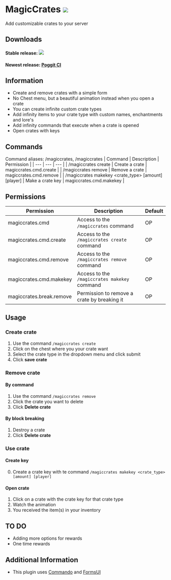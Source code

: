 # MagicCrates [![](https://poggit.pmmp.io/shield.dl.total/MagicCrates)](https://poggit.pmmp.io/p/MagicCrates)

Add customizable crates to your server

## Downloads
#### Stable release: [![](https://poggit.pmmp.io/shield.api/MagicCrates)](https://poggit.pmmp.io/p/MagicCrates)
#### Newest release: [Poggit CI](https://poggit.pmmp.io/ci/Hebbinkpro/MagicCrates/MagicCrates)

## Information
- Create and remove crates with a simple form
- No Chest menu, but a beautiful animation instead when you open a crate
- You can create infinite custom crate types
- Add infinity items to your crate type with custom names, enchantments and lore's
- Add infinity commands that execute when a crate is opened
- Open crates with keys

## Commands
Command aliases: /magiccrates, /magiccrates
| Command | Description | Permission |
| --- | --- | --- |
| /magiccrates create | Create a crate | magiccrates.cmd.create |
| /magiccrates remove | Remove a crate | magiccrates.cmd.remove |
| /magiccrates makekey <crate_type> \[amount] \[player] | Make a crate key | magiccrates.cmd.makekey |

## Permissions
| Permission | Description | Default |
|  --- | --- | --- |
| magiccrates.cmd | Access to the `/magiccrates` command | OP |
| magiccrates.cmd.create | Access to the `/magiccrates create` command | OP |
| magiccrates.cmd.remove | Access to the `/magiccrates remove` command | OP |
| magiccrates.cmd.makekey | Access to the `/magiccrates makekey` command | OP |
| magiccrates.break.remove | Permission to remove a crate by breaking it | OP |

## Usage
### Create crate
1. Use the command `/magiccrates create`
2. Click on the chest where you your crate want
3. Select the crate type in the dropdown menu and click submit
4. Click **save crate**

### Remove crate
#### By command
1. Use the command `/magiccrates remove`
2. Click the crate you want to delete
3. Click **Delete crate**
#### By block breaking
1. Destroy a crate
2. Click **Delete crate**

### Use crate
#### Create key
0. Create a crate key with te command `/magiccrates makekey <crate_type> [amount] [player]`
#### Open crate
1. Click on a crate with the crate key for that crate type
2. Watch the animation
3. You received the item(s) in your inventory

## TO DO
- Adding more options for rewards
- One time rewards

## Additional Information
- This plugin uses [Commando](https://github.com/CortexPE/Commando) and [FormsUI](https://github.com/Vecnavium/FormsUI)
